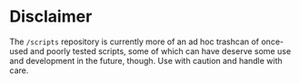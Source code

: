 # Disclaimer

The `/scripts` repository is currently more of an ad hoc trashcan of once-used and poorly tested scripts, some of which can have deserve some use and development in the future, though. Use with caution and handle with care.
